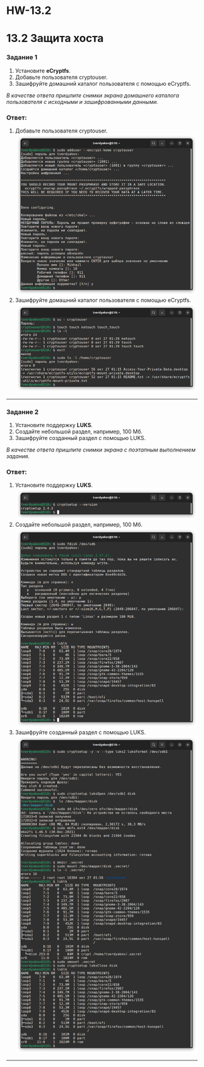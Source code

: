 # HW-13.2
# 13.2 Защита хоста

### Задание 1

1. Установите **eCryptfs**.
2. Добавьте пользователя cryptouser.
3. Зашифруйте домашний каталог пользователя с помощью eCryptfs.

*В качестве ответа  пришлите снимки экрана домашнего каталога пользователя с исходными и зашифрованными данными.*  

### Ответ:

1. Добавьте пользователя cryptouser.
![png](https://github.com/tverdyakov/portfolio-tverdyakov/blob/main/Experience%2C%20skills%20and%20abilities/Netology/13.%20Информационная%20безопасность/02.%20Защита%20хоста/screenshots/Задание%201.1.png)
2. Зашифруйте домашний каталог пользователя с помощью eCryptfs.
![png](https://github.com/tverdyakov/portfolio-tverdyakov/blob/main/Experience%2C%20skills%20and%20abilities/Netology/13.%20Информационная%20безопасность/02.%20Защита%20хоста/screenshots/Задание%201.2.png)

---

### Задание 2

1. Установите поддержку **LUKS**.
2. Создайте небольшой раздел, например, 100 Мб.
3. Зашифруйте созданный раздел с помощью LUKS.

*В качестве ответа пришлите снимки экрана с поэтапным выполнением задания.*

### Ответ:

1. Установите поддержку **LUKS**.
![png](https://github.com/tverdyakov/portfolio-tverdyakov/blob/main/Experience%2C%20skills%20and%20abilities/Netology/13.%20Информационная%20безопасность/02.%20Защита%20хоста/screenshots/Задание%202.1.png)
2. Создайте небольшой раздел, например, 100 Мб.
![png](https://github.com/tverdyakov/portfolio-tverdyakov/blob/main/Experience%2C%20skills%20and%20abilities/Netology/13.%20Информационная%20безопасность/02.%20Защита%20хоста/screenshots/Задание%202.2.png)
3. Зашифруйте созданный раздел с помощью LUKS.
![png](https://github.com/tverdyakov/portfolio-tverdyakov/blob/main/Experience%2C%20skills%20and%20abilities/Netology/13.%20Информационная%20безопасность/02.%20Защита%20хоста/screenshots/Задание%202.3.png)

---
